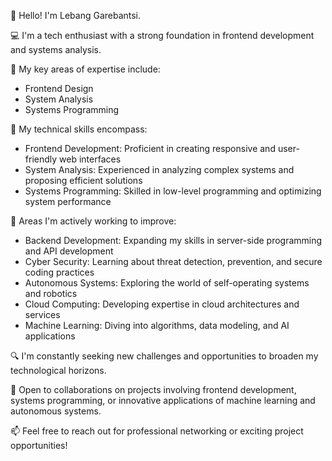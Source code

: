 <div>
<p>👋 Hello! I'm Lebang Garebantsi.</p>

💻 I'm a tech enthusiast with a strong foundation in frontend development and systems analysis.

🚀 My key areas of expertise include:
- Frontend Design
- System Analysis
- Systems Programming

💼 My technical skills encompass:
- Frontend Development: Proficient in creating responsive and user-friendly web interfaces
- System Analysis: Experienced in analyzing complex systems and proposing efficient solutions
- Systems Programming: Skilled in low-level programming and optimizing system performance

🌱 Areas I'm actively working to improve:
- Backend Development: Expanding my skills in server-side programming and API development
- Cyber Security: Learning about threat detection, prevention, and secure coding practices
- Autonomous Systems: Exploring the world of self-operating systems and robotics
- Cloud Computing: Developing expertise in cloud architectures and services
- Machine Learning: Diving into algorithms, data modeling, and AI applications

🔍 I'm constantly seeking new challenges and opportunities to broaden my technological horizons.

🤝 Open to collaborations on projects involving frontend development, systems programming, or innovative applications of machine learning and autonomous systems.

📫 Feel free to reach out for professional networking or exciting project opportunities!
</div>
